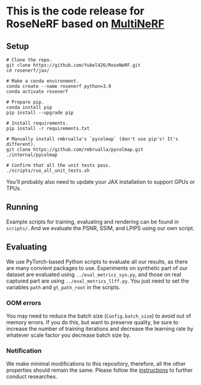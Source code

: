 # This is the code release for RoseNeRF based on [MultiNeRF](https://github.com/google-research/multinerf)

## Setup

```
# Clone the repo.
git clone https://github.com/Yubel426/RoseNeRF.git
cd rosenerf/jax/

# Make a conda environment.
conda create --name rosenerf python=3.9
conda activate rosenerf

# Prepare pip.
conda install pip
pip install --upgrade pip

# Install requirements.
pip install -r requirements.txt

# Manually install rmbrualla's `pycolmap` (don't use pip's! It's different).
git clone https://github.com/rmbrualla/pycolmap.git ./internal/pycolmap

# Confirm that all the unit tests pass.
./scripts/run_all_unit_tests.sh
```
You'll probably also need to update your JAX installation to support GPUs or TPUs.

## Running 

Example scripts for training, evaluating and rendering can be found in `scripts/`. And we evaluate the PSNR, SSIM, and LPIPS using our own script.

## Evaluating

We use PyTorch-based Python scripts to evaluate all our results, as there are many convient packages to use. Experiments on synthetic part of our dataset are evaluated using `../eval_metrics_syn.py`, and those on real captured part are using `../eval_metrics_llff.py`. You just need to set the variables `path` and `gt_path_root` in the scripts.

### OOM errors

You may need to reduce the batch size (`Config.batch_size`) to avoid out of memory
errors. If you do this, but want to preserve quality, be sure to increase the number
of training iterations and decrease the learning rate by whatever scale factor you
decrease batch size by.

### Notification

We make minimal modifications to this repository, therefore, all the other properties should remain the same. Please follow the [instructions](https://github.com/google-research/multinerf/blob/main/README.md) to further conduct researches.
